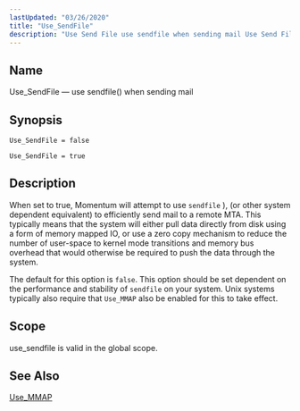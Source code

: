 ```yaml
---
lastUpdated: "03/26/2020"
title: "Use_SendFile"
description: "Use Send File use sendfile when sending mail Use Send File false Use Send File true When set to true Momentum will attempt to use sendfile or other system dependent equivalent to efficiently send mail to a remote MTA This typically means that the system will either pull data directly..."
---
```


<a name="conf.ref.use_sendfile"></a> 
## Name

Use_SendFile — use sendfile() when sending mail

## Synopsis

`Use_SendFile = false`

`Use_SendFile = true`

<a name="idp12402432"></a> 
## Description

When set to true, Momentum will attempt to use `sendfile` ), (or other system dependent equivalent) to efficiently send mail to a remote MTA. This typically means that the system will either pull data directly from disk using a form of memory mapped IO, or use a zero copy mechanism to reduce the number of user-space to kernel mode transitions and memory bus overhead that would otherwise be required to push the data through the system.

The default for this option is `false`. This option should be set dependent on the performance and stability of `sendfile` on your system. Unix systems typically also require that `Use_MMAP` also be enabled for this to take effect.

<a name="idp12406848"></a> 
## Scope

use_sendfile is valid in the global scope.

<a name="idp12408480"></a> 
## See Also

[Use_MMAP](/momentum/3/3-reference/3-reference-conf-ref-use-mmap)